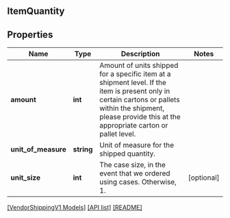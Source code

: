 ## ItemQuantity

## Properties

Name | Type | Description | Notes
------------ | ------------- | ------------- | -------------
**amount** | **int** | Amount of units shipped for a specific item at a shipment level. If the item is present only in certain cartons or pallets within the shipment, please provide this at the appropriate carton or pallet level. |
**unit_of_measure** | **string** | Unit of measure for the shipped quantity. |
**unit_size** | **int** | The case size, in the event that we ordered using cases. Otherwise, 1. | [optional]

[[VendorShippingV1 Models]](../) [[API list]](../../Api) [[README]](../../../README.md)
